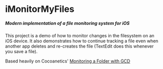 iMonitorMyFiles
===============
##### *Modern implementation of a file monitoring system for iOS*

This project is a demo of how to monitor changes in the filesystem on an iOS device. It also demonstrates how to continue tracking a file even when another app deletes and re-creates the file (TextEdit does this whenever you save a file).

Based heavily on Cocoanetics' [Monitoring a Folder with GCD](http://www.cocoanetics.com/2013/08/monitoring-a-folder-with-gcd)

